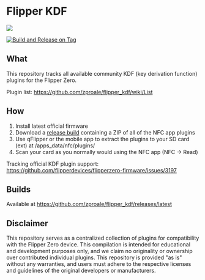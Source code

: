 # Flipper KDF

![](https://thumb.tildacdn.com/tild3332-3839-4061-b663-363464303432/-/resize/214x/-/format/webp/noroot.png)

[![Build and Release on Tag](https://github.com/noproto/flipper_kdf/actions/workflows/dist.yml/badge.svg)](https://github.com/noproto/flipper_kdf/actions/workflows/dist.yml)

## What

This repository tracks all available community KDF (key derivation function) plugins for the Flipper Zero.

Plugin list: https://github.com/zproale/flipper_kdf/wiki/List

## How

1. Install latest official firmware
2. Download a [release build](https://github.com/zproale/my_flipper_kdf/releases/latest) containing a ZIP of all of the NFC app plugins
3. Use qFlipper or the mobile app to extract the plugins to your SD card (ext) at /apps_data/nfc/plugins/
4. Scan your card as you normally would using the NFC app (NFC -> Read)

Tracking official KDF plugin support: https://github.com/flipperdevices/flipperzero-firmware/issues/3197

## Builds

Available at https://github.com/zproale/flipper_kdf/releases/latest

## Disclaimer

This repository serves as a centralized collection of plugins for compatibility with the Flipper Zero device. This compilation is intended for educational and development purposes only, and we claim no originality or ownership over contributed individual plugins. This repository is provided "as is" without any warranties, and users must adhere to the respective licenses and guidelines of the original developers or manufacturers.
